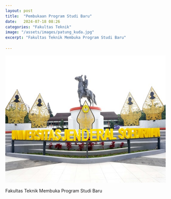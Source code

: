 ```yaml
---
layout: post
title:  "Pembukaan Program Studi Baru"
date:   2024-07-18 08:26 
categories: "Fakultas Teknik"
image: "/assets/images/patung_kuda.jpg"
excerpt: "Fakultas Teknik Membuka Program Studi Baru"

---
```

<img src="/assets/images/patung_kuda.jpg" alt="patung_kuda.jpg" width="700" height="400">

Fakultas Teknik Membuka Program Studi Baru

